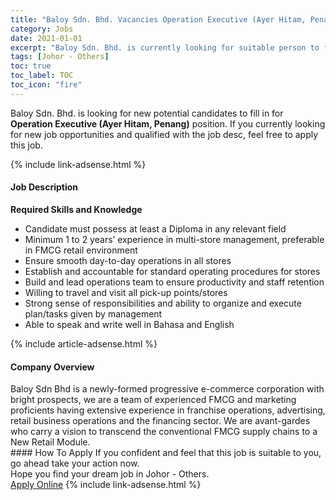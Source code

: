 ```yaml
---
title: "Baloy Sdn. Bhd. Vacancies Operation Executive (Ayer Hitam, Penang)" 
category: Jobs 
date: 2021-01-01 
excerpt: "Baloy Sdn. Bhd. is currently looking for suitable person to fill in the Operation Executive (Ayer Hitam, Penang) which positioned at Johor - Others" 
tags: [Johor - Others] 
toc: true 
toc_label: TOC 
toc_icon: "fire" 
--- 
```


<p>Baloy Sdn. Bhd. is looking for new potential candidates to fill in for <b>Operation Executive (Ayer Hitam, Penang)</b> position. If you currently looking for new job opportunities and qualified with the job desc, feel free to apply this job.
</p>{% include link-adsense.html %} 
<div><div><div><h4>Job Description</h4></div></div><div><div><span><div><p><strong>Required Skills and Knowledge</strong></p><ul><li>Candidate must possess at least a Diploma in any relevant field</li><li>Minimum 1 to 2 years&#8217; experience in multi-store management, preferable in FMCG retail environment</li><li>Ensure smooth day-to-day operations in all stores</li><li>Establish and accountable for standard operating procedures for stores</li><li>Build and lead operations team to ensure productivity and staff retention</li><li>Willing to travel and visit all pick-up points/stores</li><li>Strong sense of responsibilities and ability to organize and execute plan/tasks given by management</li><li>Able to speak and write well in Bahasa and English</li></ul></div></span></div></div></div> 
{% include article-adsense.html %} 
<div><div><div><h4>Company Overview</h4></div></div><div><div><span><div><div>
	Baloy Sdn Bhd is a newly-formed progressive e-commerce corporation with bright prospects, we are a team of experienced FMCG and marketing proficients having extensive experience in franchise operations, advertising, retail business operations and the financing sector. We are avant-gardes who carry a vision to transcend the conventional FMCG supply chains to a New Retail Module.</div></div></span></div></div></div> 
#### How To Apply 
If you confident and feel that this job is suitable to you, go ahead take your action now. <br/> 
Hope you find your dream job in Johor - Others. <br/> 
<a href="https://www.jobstreet.com.my/en/job/operation-executive-ayer-hitam-penang-4453955?jobId=jobstreet-my-job-4453955&sectionRank=22&token=0~d9080661-2688-448e-b6fe-9463677eb421&fr=SRP%20View%20In%20New%20Ta" class="btn btn--info" target="_blank" rel="nofollow noopenner">Apply Online</a> 
{% include link-adsense.html %} 